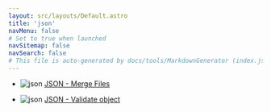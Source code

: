 ```yaml
---
layout: src/layouts/Default.astro
title: 'json'
navMenu: false
# Set to true when launched
navSitemap: false
navSearch: false
# This file is auto-generated by docs/tools/MarkdownGenerator (index.js)
---
```


<ul>

<li>

![json](https://i.octopus.com/library/step-templates/json.png) [JSON - Merge Files](/integrations/json/json-merge-files)

</li>
        
<li>

![json](https://i.octopus.com/library/step-templates/json.png) [JSON - Validate object](/integrations/json/json-validate-object)

</li>
        
</ul>

